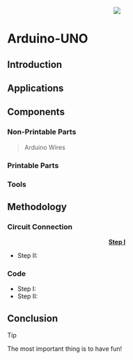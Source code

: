<p align="center">
  <img src="https://s-m.com.sa/ar/images/logo.png" />
</p>

# **Arduino-UNO**

## **Introduction**

## **Applications**

## **Components**
### Non-Printable Parts
> Arduino
> Wires
### Printable Parts
### Tools

## **Methodology**
### Circuit Connection
<p align="center" >
 <ins> <b> Step I </b> </ins>
</p>

- Step II:
### Code
- Step I:
- Step II:


## **Conclusion**
> [!TIP]
> The most important thing is to have fun!






